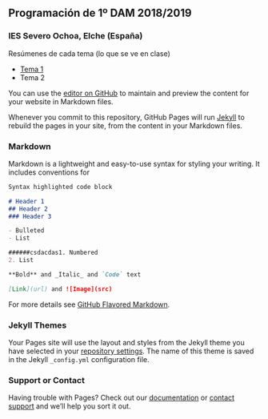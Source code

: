 ## Programación de 1º DAM 2018/2019
### IES Severo Ochoa, Elche (España)
 
Resúmenes de cada tema (lo que se ve en clase)
- [Tema 1](https://github.com/migueldavidorrico/DAM1K2019/resumeTema1.md)
- Tema 2

You can use the [editor on GitHub](https://github.com/migueldavidorrico/DAM1K2019/edit/master/README.md) to maintain and preview the content for your website in Markdown files.

Whenever you commit to this repository, GitHub Pages will run [Jekyll](https://jekyllrb.com/) to rebuild the pages in your site, from the content in your Markdown files.

### Markdown

Markdown is a lightweight and easy-to-use syntax for styling your writing. It includes conventions for

```markdown
Syntax highlighted code block

# Header 1
## Header 2
### Header 3

- Bulleted
- List

######csdacdas1. Numbered
2. List

**Bold** and _Italic_ and `Code` text

[Link](url) and ![Image](src)
```

For more details see [GitHub Flavored Markdown](https://guides.github.com/features/mastering-markdown/).

### Jekyll Themes

Your Pages site will use the layout and styles from the Jekyll theme you have selected in your [repository settings](https://github.com/migueldavidorrico/DAM1K2019/settings). The name of this theme is saved in the Jekyll `_config.yml` configuration file.

### Support or Contact

Having trouble with Pages? Check out our [documentation](https://help.github.com/categories/github-pages-basics/) or [contact support](https://github.com/contact) and we’ll help you sort it out.
